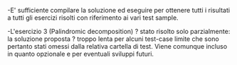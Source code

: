 -E' sufficiente compilare la soluzione ed eseguire per ottenere tutti i risultati a tutti gli esercizi risolti
con riferimento ai vari test sample.

-L'esercizio 3 (Palindromic decomposition) ? stato risolto solo parzialmente: 
la soluzione proposta ? troppo lenta per alcuni test-case limite che sono pertanto stati omessi dalla relativa
cartella di test. Viene comunque incluso in quanto opzionale e per eventuali sviluppi futuri. 